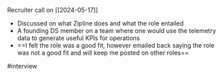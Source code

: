 Recruiter call on [[2024-05-17]]
- Discussed on what Zipline does and what the role entailed
- A founding DS member on a team where one would use the telemetry data to generate useful KPIs for operations
- ==I felt the role was a good fit, however emailed back saying the role was not a good fit and will keep me posted on other roles==

#interview 